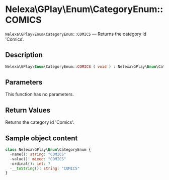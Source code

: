 # Nelexa\GPlay\Enum\CategoryEnum::COMICS
`Nelexa\GPlay\Enum\CategoryEnum::COMICS` — Returns the category id 'Comics'.

## Description
```php
Nelexa\GPlay\Enum\CategoryEnum::COMICS ( void ) : Nelexa\GPlay\Enum\CategoryEnum
```

## Parameters
This function has no parameters.

## Return Values
Returns the category id 'Comics'.

## Sample object content
```php
class Nelexa\GPlay\Enum\CategoryEnum {
  -name(): string: "COMICS"
  -value(): mixed: "COMICS"
  -ordinal(): int: 7
  -__toString(): string: "COMICS"
}
```
